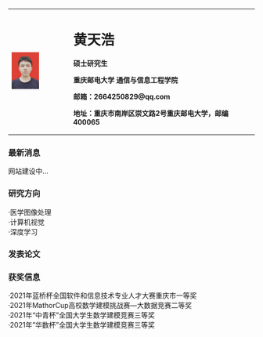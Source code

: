 <table border="0">
  <tr>
    <td width="25%">
      <img src="/hth.jpg" width="50%">
    </td>
    <td width="75%">
      <h1>黄天浩</h1>
      <p><b>硕士研究生</b></p>
      <p><b>重庆邮电大学 通信与信息工程学院</b></p>
      <p><b>邮箱：2664250829@qq.com</b></p>
      <p><b>地址：重庆市南岸区崇文路2号重庆邮电大学，邮编400065</b></p>
    </td>
  </tr>
</table>

### 最新消息
 网站建设中...  
 
### 研究方向
·医学图像处理  
·计算机视觉  
·深度学习  

### 发表论文

### 获奖信息
·2021年蓝桥杯全国软件和信息技术专业人才大赛重庆市一等奖  
·2021年MathorCup高校数学建模挑战赛—大数据竞赛二等奖  
·2021年“中青杯”全国大学生数学建模竞赛三等奖  
·2021年”华数杯”全国大学生数学建模竞赛三等奖  

